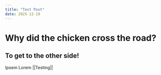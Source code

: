 ```yaml
---
title: "Test Post"
date: 2025-12-19
---
```


# Why did the chicken cross the road?
## To get to the other side!
Ipsem Lorem
||Testing||
